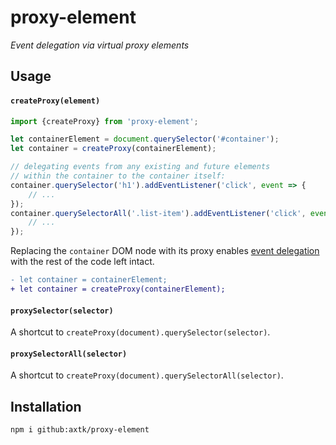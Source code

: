 # proxy-element

*Event delegation via virtual proxy elements*

## Usage

#### `createProxy(element)`

```js
import {createProxy} from 'proxy-element';

let containerElement = document.querySelector('#container');
let container = createProxy(containerElement);

// delegating events from any existing and future elements
// within the container to the container itself:
container.querySelector('h1').addEventListener('click', event => {
    // ...
});
container.querySelectorAll('.list-item').addEventListener('click', event => {
    // ...
});
```

Replacing the `container` DOM node with its proxy enables [event delegation](https://developer.mozilla.org/en-US/docs/Learn/JavaScript/Building_blocks/Events#Event_delegation) with the rest of the code left intact.

```diff
- let container = containerElement;
+ let container = createProxy(containerElement);
```

#### `proxySelector(selector)`

A shortcut to `createProxy(document).querySelector(selector)`.

#### `proxySelectorAll(selector)`

A shortcut to `createProxy(document).querySelectorAll(selector)`.

## Installation

```
npm i github:axtk/proxy-element
```
